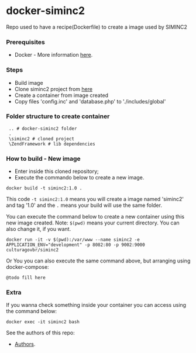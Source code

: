 # docker-siminc2

Repo used to have a recipe(Dockerfile) to create a image used by SIMINC2

### Prerequisites
* Docker - More information [here](http://pt.slideshare.net/vinnyfs89/docker-essa-baleia-vai-te-conquistar?qid=aed7b752-f313-4515-badd-f3bf811c8a35&v=&b=&from_search=1).

### Steps
* Build image
* Clone siminc2 project from [here](https://github.com/culturagovbr/siminc2)
* Create a container from image created
* Copy files 'config.inc' and 'database.php' to './includes/global'

### Folder structure to create container
```
 .. # docker-siminc2 folder
 .
 \siminc2 # cloned project
 \ZendFramework # lib dependencies
```

### How to build - New image
* Enter inside this cloned repository;
* Execute the commando below to create a new image.
```
docker build -t siminc2:1.0 .
```

This code `-t siminc2:1.0` means you will create a image named 'siminc2' and tag '1.0' and the `.` means your build will use the same folder.

You can execute the command below to create a new container using this new image created. Note: `$(pwd)` means your current directory. You can also change it, if you want.
```
docker run -it -v $(pwd):/var/www --name siminc2 -e APPLICATION_ENV="development" -p 8082:80 -p 9002:9000 culturagovbr/siminc2
```

Or You you can also execute the same command above, but arranging using docker-compose:
```
@todo fill here
```

### Extra

If you wanna check something inside your container you can access using the command below:
```
docker exec -it siminc2 bash
```

See the authors of this repo:
* [Authors](./Authors.md).
